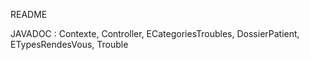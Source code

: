 README

JAVADOC  : Contexte, Controller, ECategoriesTroubles, DossierPatient, ETypesRendesVous, Trouble